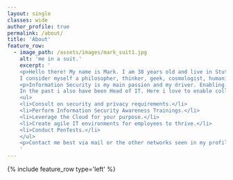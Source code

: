 ```yaml
---
layout: single
classes: wide
author_profile: true
permalink: /about/
title: 'About'
feature_row:
  - image_path: /assets/images/mark_suit1.jpg
    alt: 'me in a suit.'
    excerpt: '
    <p>Hello there! My name is Mark. I am 38 years old and live in Stuttgart,  Germany.<br>
    I consider myself a philosopher, thinker, geek, cosmologist, humanist.</p>
    <p>Information Security is my main passion and my driver. Enabling a company to build a secure product or service for their customers. This is what motivates me.<br> 
    In the past i also have been Head of IT. Here i love to enable colleagues to achieve their best, everyday.</p>
    <ul>
    <li>Consult on security and privacy requirements.</li>
    <li>Perform Information Security Awareness Trainings.</li>
    <li>Leverage the Cloud for your purpose.</li>
    <li>Create agile IT environments for employees to thrive.</li>
    <li>Conduct PenTests.</li>
    </ul>
    <p>Contact me best via mail or the other networks seen in my profile on the left.</p>
    '
---
```


{% include feature_row type='left' %}
